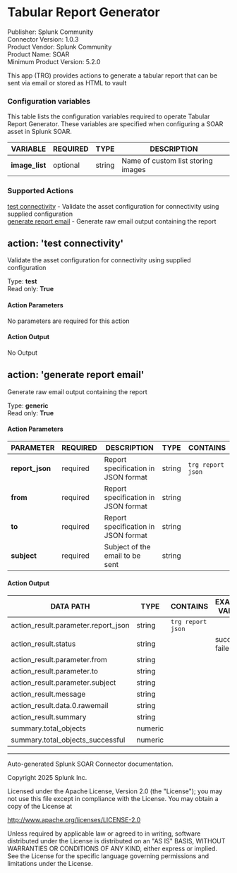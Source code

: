 # Tabular Report Generator

Publisher: Splunk Community \
Connector Version: 1.0.3 \
Product Vendor: Splunk Community \
Product Name: SOAR \
Minimum Product Version: 5.2.0

This app (TRG) provides actions to generate a tabular report that can be sent via email or stored as HTML to vault

### Configuration variables

This table lists the configuration variables required to operate Tabular Report Generator. These variables are specified when configuring a SOAR asset in Splunk SOAR.

VARIABLE | REQUIRED | TYPE | DESCRIPTION
-------- | -------- | ---- | -----------
**image_list** | optional | string | Name of custom list storing images |

### Supported Actions

[test connectivity](#action-test-connectivity) - Validate the asset configuration for connectivity using supplied configuration \
[generate report email](#action-generate-report-email) - Generate raw email output containing the report

## action: 'test connectivity'

Validate the asset configuration for connectivity using supplied configuration

Type: **test** \
Read only: **True**

#### Action Parameters

No parameters are required for this action

#### Action Output

No Output

## action: 'generate report email'

Generate raw email output containing the report

Type: **generic** \
Read only: **True**

#### Action Parameters

PARAMETER | REQUIRED | DESCRIPTION | TYPE | CONTAINS
--------- | -------- | ----------- | ---- | --------
**report_json** | required | Report specification in JSON format | string | `trg report json` |
**from** | required | Report specification in JSON format | string | |
**to** | required | Report specification in JSON format | string | |
**subject** | required | Subject of the email to be sent | string | |

#### Action Output

DATA PATH | TYPE | CONTAINS | EXAMPLE VALUES
--------- | ---- | -------- | --------------
action_result.parameter.report_json | string | `trg report json` | |
action_result.status | string | | success failed |
action_result.parameter.from | string | | |
action_result.parameter.to | string | | |
action_result.parameter.subject | string | | |
action_result.message | string | | |
action_result.data.0.rawemail | string | | |
action_result.summary | string | | |
summary.total_objects | numeric | | |
summary.total_objects_successful | numeric | | |

______________________________________________________________________

Auto-generated Splunk SOAR Connector documentation.

Copyright 2025 Splunk Inc.

Licensed under the Apache License, Version 2.0 (the "License");
you may not use this file except in compliance with the License.
You may obtain a copy of the License at

http://www.apache.org/licenses/LICENSE-2.0

Unless required by applicable law or agreed to in writing,
software distributed under the License is distributed on an "AS IS" BASIS,
WITHOUT WARRANTIES OR CONDITIONS OF ANY KIND, either express or implied.
See the License for the specific language governing permissions and limitations under the License.
